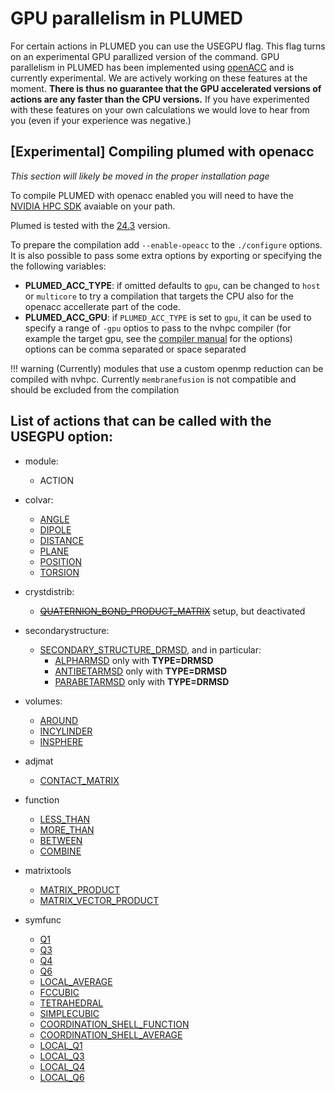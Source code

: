 # GPU parallelism in PLUMED

For certain actions in PLUMED you can use the USEGPU flag. This flag turns on an experimental GPU parallized version of the 
command. GPU parallelism in PLUMED has been implemented using [openACC](https://www.openacc.org) and is currently experimental. We are actively working
on these features at the moment. __There is thus no guarantee that the GPU accelerated versions of actions are any faster than 
the CPU versions.__ If you have experimented with these features on your own calculations we would love to hear from you (even 
if your experience was negative.)

## [Experimental] Compiling plumed with openacc

_This section will likely be moved  in the proper installation page_

To compile PLUMED with openacc enabled you will need to have the [NVIDIA HPC SDK](https://developer.nvidia.com/hpc-sdk) avaiable on your path.

Plumed is tested with the [24.3](https://developer.nvidia.com/nvidia-hpc-sdk-243-downloads) version.

To prepare the compilation add `--enable-opeacc` to the `./configure` options.
It is also possible to pass some extra options by exporting or specifying the the following variables:
 - **PLUMED_ACC_TYPE**: if omitted defaults to `gpu`, can be changed to `host` or `multicore` to try a compilation that targets the CPU also for the openacc accellerate part of the code.
 - **PLUMED_ACC_GPU**: if `PLUMED_ACC_TYPE` is set to `gpu`, it can be used to specify a range of `-gpu` optios to pass to the nvhpc compiler (for example the target gpu, see the [compiler manual](https://docs.nvidia.com/hpc-sdk/compilers/hpc-compilers-user-guide/index.html) for the options) options can be comma separated or space separated


!!! warning
    (Currently) modules that use a custom openmp reduction can be compiled with nvhpc.
    Currently `membranefusion` is not compatible and should be excluded from the compilation


## List of actions that can be called with the USEGPU option:

 - module:
   - ACTION

 - colvar:
   - [ANGLE](ANGLE.md)
   - [DIPOLE](DIPOLE.md)
   - [DISTANCE](DISTANCE.md)
   - [PLANE](PLANE.md)
   - [POSITION](POSITION.md)
   - [TORSION](TORSION.md)
 - crystdistrib:
   - ~~[QUATERNION_BOND_PRODUCT_MATRIX](QUATERNION_BOND_PRODUCT_MATRIX.md)~~ setup, but deactivated
 - secondarystructure:
   - [SECONDARY_STRUCTURE_DRMSD](SECONDARY_STRUCTURE_DRMSD.md), and in particular:
     - [ALPHARMSD](ALPHARMSD.md) only with **TYPE=DRMSD**
     - [ANTIBETARMSD](ANTIBETARMSD.md) only with **TYPE=DRMSD**
     - [PARABETARMSD](PARABETARMSD.md) only with **TYPE=DRMSD**
 - volumes:
   - [AROUND](AROUND.md)
   - [INCYLINDER](INCYLINDER.md)
   - [INSPHERE](INSPHERE.md)
- adjmat
   - [CONTACT_MATRIX](CONTACT_MATRIX.md)
- function
   - [LESS_THAN](LESS_THAN.md)
   - [MORE_THAN](MORE_THAN.md)
   - [BETWEEN](BETWEEN.md)
   - [COMBINE](COMBINE.md)
- matrixtools
   - [MATRIX_PRODUCT](MATRIX_PRODUCT.md)
   - [MATRIX_VECTOR_PRODUCT](MATRIX_VECTOR_PRODUCT.md)
- symfunc
   - [Q1](Q1.md)
   - [Q3](Q3.md)
   - [Q4](Q4.md)
   - [Q6](Q6.md)
   - [LOCAL_AVERAGE](LOCAL_AVERAGE.md)
   - [FCCUBIC](FCCUBIC.md)
   - [TETRAHEDRAL](TETRAHEDRAL.md)
   - [SIMPLECUBIC](SIMPLECUBIC.md)
   - [COORDINATION_SHELL_FUNCTION](COORDINATION_SHELL_FUNCTION.md)
   - [COORDINATION_SHELL_AVERAGE](COORDINATION_SHELL_AVERAGE.md)
   - [LOCAL_Q1](LOCAL_qQ1.md)
   - [LOCAL_Q3](LOCAL_qQ3.md)
   - [LOCAL_Q4](LOCAL_qQ4.md)
   - [LOCAL_Q6](LOCAL_qQ6.md)
   